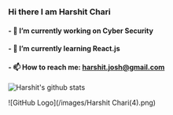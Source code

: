 ### Hi there I am Harshit Chari 
#### - 🔭 I’m currently working on Cyber Security
#### - 🌱 I’m currently learning React.js
#### - 📫 How to reach me: harshit.josh@gmail.com

![Harshit's github stats](https://github-readme-stats.vercel.app/api?username=HarshitChari)

![GitHub Logo](/images/Harshit Chari(4).png)

